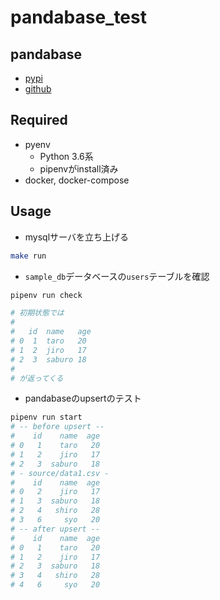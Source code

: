 # pandabase_test

## pandabase

* [pypi](https://pypi.org/project/pandabase/)
* [github](https://github.com/notsambeck/pandabase)

## Required

* pyenv
	* Python 3.6系
	* pipenvがinstall済み
* docker, docker-compose

## Usage

* mysqlサーバを立ち上げる

```sh
make run
```

* `sample_db`データベースの`users`テーブルを確認

```sh
pipenv run check

# 初期状態では
#
#   id  name   age
# 0  1  taro   20
# 1  2  jiro   17
# 2  3  saburo 18
#
# が返ってくる
```

* pandabaseのupsertのテスト

```sh
pipenv run start
# -- before upsert --
#    id    name  age
# 0   1    taro   20
# 1   2    jiro   17
# 2   3  saburo   18
# - source/data1.csv -
#    id    name  age
# 0   2    jiro   17
# 1   3  saburo   18
# 2   4   shiro   28
# 3   6     syo   20
# -- after upsert --
#    id    name  age
# 0   1    taro   20
# 1   2    jiro   17
# 2   3  saburo   18
# 3   4   shiro   28
# 4   6     syo   20
```
